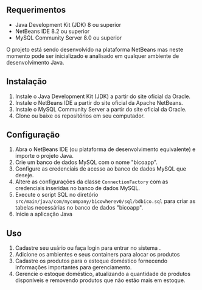 <h2>Requerimentos</h2>
<ul>
  <li>Java Development Kit (JDK) 8 ou superior</li>
  <li>NetBeans IDE 8.2 ou superior</li>
  <li>MySQL Community Server 8.0 ou superior</li>
</ul>

<p>O projeto está sendo desenvolvido na plataforma NetBeans mas neste momento pode ser inicializado e analisado em qualquer ambiente de desenvolvimento Java.</p>

<h2>Instalação</h2>
<ol>
  <li>Instale o Java Development Kit (JDK) a partir do site oficial da Oracle.</li>
  <li>Instale o NetBeans IDE a partir do site oficial da Apache NetBeans.</li>
  <li>Instale o MySQL Community Server a partir do site oficial da Oracle.</li>
  <li>Clone ou baixe os repositórios em seu computador.</li>
</ol>

<h2>Configuração</h2>
<ol>
  <li>Abra o NetBeans IDE (ou plataforma de desenvolvimento equivalente) e importe o projeto Java.</li>
  <li>Crie um banco de dados MySQL com o nome "bicoapp".</li>
  <li>Configure as credenciais de acesso ao banco de dados MySQL que deseje.</li>
  <li>Altere as configurações da classe <code>ConnectionFactory</code> com as credenciais inseridas no banco de dados MySQL.</li>
  <li>Execute o script SQL no diretório <code>src/main/java/com/mycompany/bicowherev0/sql/bdbico.sql</code> para criar as tabelas necessárias no banco de dados "bicoapp".</li>
  <li>Inicie a aplicação Java </li>
  </ol>
<h2>Uso</h2>
  <ol>
    <li>Cadastre seu usário ou faça login para entrar no sistema .</li>
    <li>Adicione os ambientes e seus containers para alocar os produtos</li>
    <li>Cadastre os  produtos para o estoque doméstico fornecendo informações importantes para gerenciamento.</li>
    <li>Gerencie o estoque doméstico, atualizando a quantidade de produtos disponíveis e removendo produtos que não estão mais em estoque.</li>
  </ol>
